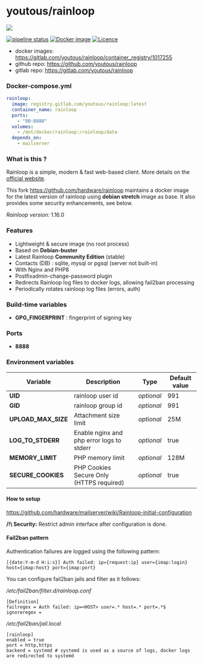 # youtous/rainloop

![](https://i.goopics.net/nI.png)

[![pipeline status](https://gitlab.com/youtous/rainloop/badges/master/pipeline.svg)](https://gitlab.com/youtous/rainloop/-/commits/master)
[![Docker image](https://img.shields.io/badge/image-registry.gitlab.com%2Fyoutous%2Frainloop-e4f0fb?logo=docker)](https://gitlab.com/youtous/caddy-consul-docker/container_registry/1687721)
[![Licence](https://img.shields.io/github/license/youtous/rainloop)](https://github.com/youtous/rainloop/blob/master/LICENSE) 

- docker images: https://gitlab.com/youtous/rainloop/container_registry/1017255
- github repo: https://github.com/youtous/rainloop
- gitlab repo: https://gitlab.com/youtous/rainloop

### Docker-compose.yml

```yml
rainloop:
  image: registry.gitlab.com/youtous/rainloop:latest
  container_name: rainloop
  ports:
    - "80:8888"
  volumes:
    - /mnt/docker/rainloop:/rainloop/data
  depends_on:
    - mailserver
```

### What is this ?

Rainloop is a simple, modern & fast web-based client. 
More details on the [official website](http://www.rainloop.net/).

This fork  https://github.com/hardware/rainloop maintains a docker image for the latest version of rainloop using **debian stretch** image as base.
It also provides some security enhancements, see below.

*Rainloop version:* 1.16.0

### Features
- Lightweight & secure image (no root process)
- Based on **Debian-buster**
- Latest Rainloop **Community Edition** (stable)
- Contacts (DB) : sqlite, mysql or pgsql (server not built-in)
- With Nginx and PHP8
- Postfixadmin-change-password plugin
- Redirects Rainloop log files to docker logs, allowing fail2ban processing
- Periodically rotates rainloop log files (errors, auth)

### Build-time variables
- **GPG_FINGERPRINT** : fingerprint of signing key

### Ports
- **8888**

### Environment variables
| Variable | Description | Type | Default value |
| -------- | ----------- | ---- | ------------- |
| **UID** | rainloop user id | *optional* | 991
| **GID** | rainloop group id | *optional* | 991
| **UPLOAD_MAX_SIZE** | Attachment size limit | *optional* | 25M
| **LOG_TO_STDERR** | Enable nginx and php error logs to stderr | *optional* | true
| **MEMORY_LIMIT** | PHP memory limit | *optional* | 128M
| **SECURE_COOKIES** | PHP Cookies Secure Only (HTTPS required) | *optional* | true

#### How to setup

https://github.com/hardware/mailserver/wiki/Rainloop-initial-configuration

**/!\\ Security:** Restrict admin interface after configuration is done.

#### Fail2ban pattern

Authentication failures are logged using the following pattern:
```
[{date:Y-m-d H:i:s}] Auth failed: ip={request:ip} user={imap:login} host={imap:host} port={imap:port}
```

You can configure fail2ban jails and filter as it follows:

_/etc/fail2ban/filter.d/rainloop.conf_
```
[Definition]
failregex = Auth failed: ip=<HOST> user=.* host=.* port=.*$
ignoreregex =
```

_/etc/fail2ban/jail.local_
```
[rainloop]
enabled = true
port = http,https
backend = systemd # systemd is used as a source of logs, docker logs are redirected to systemd
```